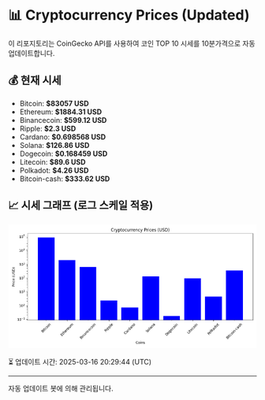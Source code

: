 
# 📊 Cryptocurrency Prices (Updated)

이 리포지토리는 CoinGecko API를 사용하여 코인 TOP 10 시세를 10분가격으로 자동 업데이트합니다.

## 💰 현재 시세
- Bitcoin: **$83057 USD**
- Ethereum: **$1884.31 USD**
- Binancecoin: **$599.12 USD**
- Ripple: **$2.3 USD**
- Cardano: **$0.698568 USD**
- Solana: **$126.86 USD**
- Dogecoin: **$0.168459 USD**
- Litecoin: **$89.6 USD**
- Polkadot: **$4.26 USD**
- Bitcoin-cash: **$333.62 USD**

## 📈 시세 그래프 (로그 스케일 적용)
![Crypto Prices](crypto_prices.png)

⏳ 업데이트 시간: 2025-03-16 20:29:44 (UTC)

---
자동 업데이트 봇에 의해 관리됩니다.
